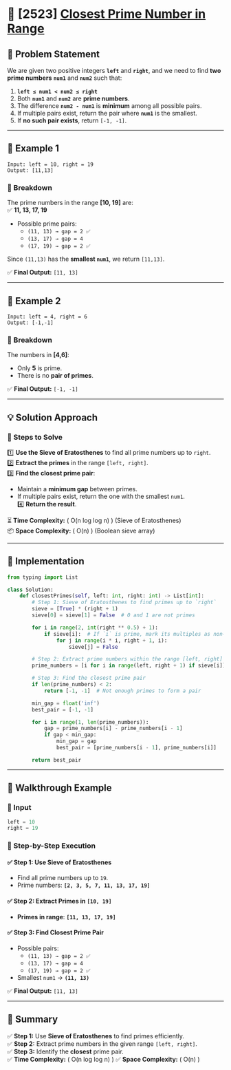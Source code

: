 # 🚀 [2523] [Closest Prime Number in Range](../medium/2523.py)

## 📝 Problem Statement

We are given two positive integers **`left`** and **`right`**, and we need to find **two prime numbers** **`num1`** and **`num2`** such that:

1. **`left ≤ num1 < num2 ≤ right`**
2. Both **`num1`** and **`num2`** are **prime numbers**.
3. The difference **`num2 - num1`** is **minimum** among all possible pairs.
4. If multiple pairs exist, return the pair where **`num1`** is the smallest.
5. If **no such pair exists**, return `[-1, -1]`.

---

## 🔹 Example 1

```
Input: left = 10, right = 19
Output: [11,13]
```

### 🔎 Breakdown

The prime numbers in the range **[10, 19]** are:  
✅ **11, 13, 17, 19**

-   Possible prime pairs:
    -   `(11, 13) → gap = 2 ✅`
    -   `(13, 17) → gap = 4`
    -   `(17, 19) → gap = 2 ✅`

Since `(11,13)` has the **smallest `num1`**, we return `[11,13]`.

✅ **Final Output:** `[11, 13]`

---

## 🔹 Example 2

```
Input: left = 4, right = 6
Output: [-1,-1]
```

### 🔎 Breakdown

The numbers in **[4,6]**:

-   Only **5** is prime.
-   There is no **pair of primes**.

✅ **Final Output:** `[-1, -1]`

---

## 💡 Solution Approach

### **🔹 Steps to Solve**

1️⃣ **Use the Sieve of Eratosthenes** to find all prime numbers up to `right`.  
2️⃣ **Extract the primes** in the range `[left, right]`.  
3️⃣ **Find the closest prime pair**:

-   Maintain a **minimum gap** between primes.
-   If multiple pairs exist, return the one with the smallest `num1`.  
    4️⃣ **Return the result**.

⏳ **Time Complexity:** \( O(n log log n) \) (Sieve of Eratosthenes)  
📦 **Space Complexity:** \( O(n) \) (Boolean sieve array)

---

## 🔨 Implementation

```python
from typing import List

class Solution:
    def closestPrimes(self, left: int, right: int) -> List[int]:
        # Step 1: Sieve of Eratosthenes to find primes up to `right`
        sieve = [True] * (right + 1)
        sieve[0] = sieve[1] = False  # 0 and 1 are not primes

        for i in range(2, int(right ** 0.5) + 1):
            if sieve[i]:  # If `i` is prime, mark its multiples as non-prime
                for j in range(i * i, right + 1, i):
                    sieve[j] = False

        # Step 2: Extract prime numbers within the range [left, right]
        prime_numbers = [i for i in range(left, right + 1) if sieve[i]]

        # Step 3: Find the closest prime pair
        if len(prime_numbers) < 2:
            return [-1, -1]  # Not enough primes to form a pair

        min_gap = float('inf')
        best_pair = [-1, -1]

        for i in range(1, len(prime_numbers)):
            gap = prime_numbers[i] - prime_numbers[i - 1]
            if gap < min_gap:
                min_gap = gap
                best_pair = [prime_numbers[i - 1], prime_numbers[i]]

        return best_pair
```

---

## 🏁 Walkthrough Example

### 📌 Input

```python
left = 10
right = 19
```

### 🔄 Step-by-Step Execution

#### ✅ **Step 1: Use Sieve of Eratosthenes**

-   Find all prime numbers up to `19`.
-   Prime numbers: **`[2, 3, 5, 7, 11, 13, 17, 19]`**

#### ✅ **Step 2: Extract Primes in `[10, 19]`**

-   **Primes in range**: **`[11, 13, 17, 19]`**

#### ✅ **Step 3: Find Closest Prime Pair**

-   Possible pairs:
    -   `(11, 13) → gap = 2 ✅`
    -   `(13, 17) → gap = 4`
    -   `(17, 19) → gap = 2 ✅`
-   Smallest `num1` → **`(11, 13)`**

✅ **Final Output:** `[11, 13]`

---

## 🎯 Summary

✅ **Step 1:** Use **Sieve of Eratosthenes** to find primes efficiently.  
✅ **Step 2:** Extract prime numbers in the given range `[left, right]`.  
✅ **Step 3:** Identify the **closest** prime pair.  
✅ **Time Complexity:** \( O(n log log n) \) ✅ **Space Complexity:** \( O(n) \)
